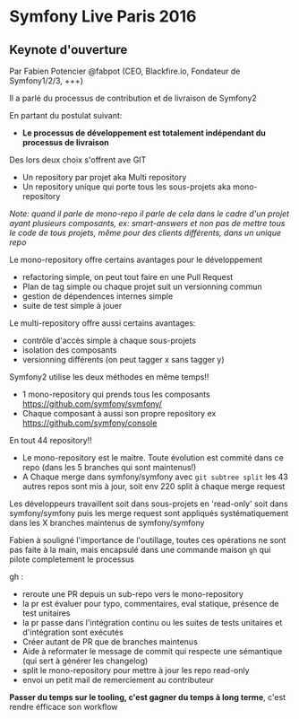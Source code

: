 # Symfony Live Paris 2016

## Keynote d'ouverture
Par Fabien Potencier @fabpot (CEO, Blackfire.io, Fondateur de Symfony1/2/3, +++)

Il a parlé du processus de contribution et de livraison de Symfony2

En partant du postulat suivant:
  * **Le processus de développement est totalement indépendant du processus de livraison**

Des lors deux choix s'offrent ave GIT
  * Un repository par projet aka Multi repository
  * Un repository unique qui porte tous les sous-projets aka mono-repository

_Note: quand il parle de mono-repo il parle de cela dans le cadre d'un projet ayant plusieurs composants, ex: smart-answers
et non pas de mettre tous le code de tous projets, même pour des clients différents, dans un unique repo_

Le mono-repository offre certains avantages pour le développement
  * refactoring simple, on peut tout faire en une Pull Request
  * Plan de tag simple ou chaque projet suit un versionning commun
  * gestion de dépendences internes simple
  * suite de test simple à jouer

Le multi-repository offre aussi certains avantages:
  * contrôle d'accès simple à chaque sous-projets
  * isolation des composants
  * versionning différents (on peut tagger x sans tagger y)

Symfony2 utilise les deux méthodes en même temps!!
  * 1 mono-repository qui prends tous les composants https://github.com/symfony/symfony/
  * Chaque composant à aussi son propre repository ex https://github.com/symfony/console

En tout 44 repository!!
  * Le mono-repository est le maitre. Toute évolution est commité dans ce repo (dans les 5 branches qui sont maintenus!)
  * A Chaque merge dans symfony/symfony avec `git subtree split` les 43 autres repos sont mis à jour, soit env 220 split à chaque merge request

Les développeurs travaillent soit dans sous-projets en 'read-only' soit dans symfony/symfony
puis les merge request sont appliqués systématiquement dans les X branches maintenus de symfony/symfony

Fabien à souligné l'importance de l'outillage, toutes ces opérations ne sont pas faite à la main,
mais encapsulé dans une commande maison `gh` qui pilote completement le processus

gh :
  * reroute une PR depuis un sub-repo vers le mono-repository
  * la pr est évaluer pour typo, commentaires, eval statique, présence de test unitaires
  * la pr passe dans l'intégration continu ou les suites de tests unitaires et d'intégration sont exécutés
  * Créer autant de PR que de branches maintenus
  * Aide à reformater le message de commit qui respecte une sémantique (qui sert à générer les changelog)
  * split le mono-repository pour mettre à jour les repo read-only
  * envoi un petit mail de remerciement au contributeur

**Passer du temps sur le tooling, c'est gagner du temps à long terme**, c'est rendre éfficace son workflow
